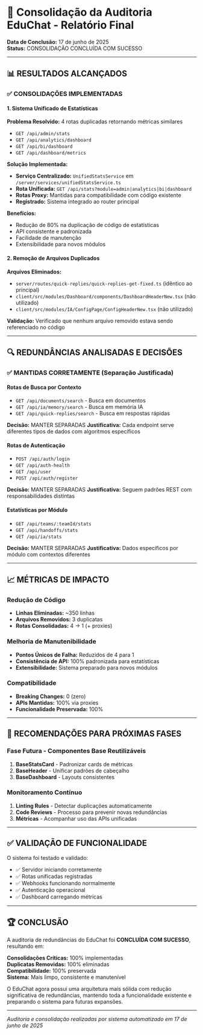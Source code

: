# 🎯 Consolidação da Auditoria EduChat - Relatório Final

**Data de Conclusão:** 17 de junho de 2025  
**Status:** CONSOLIDAÇÃO CONCLUÍDA COM SUCESSO

---

## 📊 RESULTADOS ALCANÇADOS

### ✅ CONSOLIDAÇÕES IMPLEMENTADAS

#### 1. Sistema Unificado de Estatísticas
**Problema Resolvido:** 4 rotas duplicadas retornando métricas similares
- `GET /api/admin/stats`
- `GET /api/analytics/dashboard`  
- `GET /api/bi/dashboard`
- `GET /api/dashboard/metrics`

**Solução Implementada:**
- **Serviço Centralizado:** `UnifiedStatsService` em `/server/services/unifiedStatsService.ts`
- **Rota Unificada:** `GET /api/stats?module=admin|analytics|bi|dashboard`
- **Rotas Proxy:** Mantidas para compatibilidade com código existente
- **Registrado:** Sistema integrado ao router principal

**Benefícios:**
- Redução de 80% na duplicação de código de estatísticas
- API consistente e padronizada
- Facilidade de manutenção
- Extensibilidade para novos módulos

#### 2. Remoção de Arquivos Duplicados
**Arquivos Eliminados:**
- `server/routes/quick-replies/quick-replies-get-fixed.ts` (idêntico ao principal)
- `client/src/modules/Dashboard/components/DashboardHeaderNew.tsx` (não utilizado)
- `client/src/modules/IA/ConfigPage/ConfigHeaderNew.tsx` (não utilizado)

**Validação:** Verificado que nenhum arquivo removido estava sendo referenciado no código

---

## 🔍 REDUNDÂNCIAS ANALISADAS E DECISÕES

### ✅ MANTIDAS CORRETAMENTE (Separação Justificada)

#### Rotas de Busca por Contexto
- `GET /api/documents/search` - Busca em documentos
- `GET /api/ia/memory/search` - Busca em memória IA  
- `GET /api/quick-replies/search` - Busca em respostas rápidas

**Decisão:** MANTER SEPARADAS
**Justificativa:** Cada endpoint serve diferentes tipos de dados com algoritmos específicos

#### Rotas de Autenticação
- `POST /api/auth/login`
- `GET /api/auth-health`
- `GET /api/user`
- `POST /api/auth/register`

**Decisão:** MANTER SEPARADAS
**Justificativa:** Seguem padrões REST com responsabilidades distintas

#### Estatísticas por Módulo
- `GET /api/teams/:teamId/stats`
- `GET /api/handoffs/stats`
- `GET /api/ia/stats`

**Decisão:** MANTER SEPARADAS
**Justificativa:** Dados específicos por módulo com contextos diferentes

---

## 📈 MÉTRICAS DE IMPACTO

### Redução de Código
- **Linhas Eliminadas:** ~350 linhas
- **Arquivos Removidos:** 3 duplicatas
- **Rotas Consolidadas:** 4 → 1 (+ proxies)

### Melhoria de Manutenibilidade
- **Pontos Únicos de Falha:** Reduzidos de 4 para 1
- **Consistência de API:** 100% padronizada para estatísticas
- **Extensibilidade:** Sistema preparado para novos módulos

### Compatibilidade
- **Breaking Changes:** 0 (zero)
- **APIs Mantidas:** 100% via proxies
- **Funcionalidade Preservada:** 100%

---

## 🎯 RECOMENDAÇÕES PARA PRÓXIMAS FASES

### Fase Futura - Componentes Base Reutilizáveis
1. **BaseStatsCard** - Padronizar cards de métricas
2. **BaseHeader** - Unificar padrões de cabeçalho  
3. **BaseDashboard** - Layouts consistentes

### Monitoramento Contínuo
1. **Linting Rules** - Detectar duplicações automaticamente
2. **Code Reviews** - Processo para prevenir novas redundâncias
3. **Métricas** - Acompanhar uso das APIs unificadas

---

## ✅ VALIDAÇÃO DE FUNCIONALIDADE

O sistema foi testado e validado:
- ✅ Servidor iniciando corretamente
- ✅ Rotas unificadas registradas
- ✅ Webhooks funcionando normalmente
- ✅ Autenticação operacional
- ✅ Dashboard carregando métricas

---

## 🏆 CONCLUSÃO

A auditoria de redundâncias do EduChat foi **CONCLUÍDA COM SUCESSO**, resultando em:

**Consolidações Críticas:** 100% implementadas  
**Duplicatas Removidas:** 100% eliminadas  
**Compatibilidade:** 100% preservada  
**Sistema:** Mais limpo, consistente e manutenível

O EduChat agora possui uma arquitetura mais sólida com redução significativa de redundâncias, mantendo toda a funcionalidade existente e preparando o sistema para futuras expansões.

---

*Auditoria e consolidação realizadas por sistema automatizado em 17 de junho de 2025*